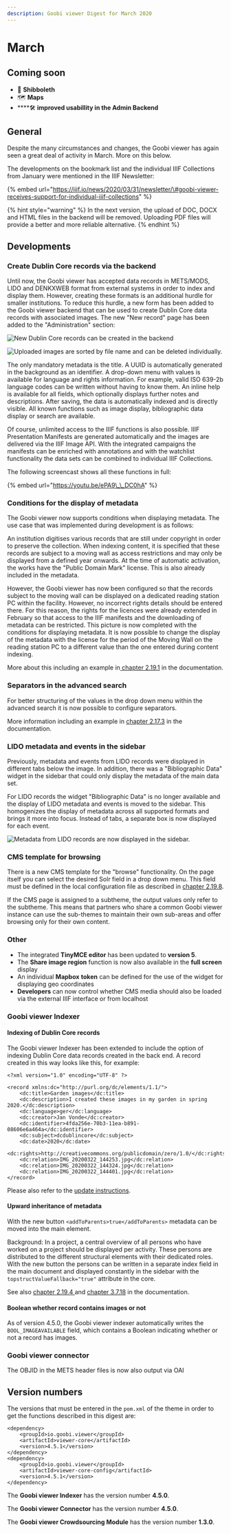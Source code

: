 ```yaml
---
description: Goobi viewer Digest for March 2020
---
```


# March

## Coming soon 

* 🔐 **Shibboleth** 
* 🗺 **Maps**
* \*\*\*\*🛠 **improved usabillity in the Admin Backend**

## General 

Despite the many circumstances and changes, the Goobi viewer has again seen a great deal of activity in March. More on this below. 

The developments on the bookmark list and the individual IIIF Collections from January were mentioned in the IIIF Newsletter:

{% embed url="https://iiif.io/news/2020/03/31/newsletter/\#goobi-viewer-receives-support-for-individual-iiif-collections" %}

{% hint style="warning" %}
In the next version, the upload of DOC, DOCX and HTML files in the backend will be removed. Uploading PDF files will provide a better and more reliable alternative.
{% endhint %}

## Developments

### Create Dublin Core records via the backend

Until now, the Goobi viewer has accepted data records in METS/MODS, LIDO and DENKXWEB format from external systems in order to index and display them. However, creating these formats is an additional hurdle for smaller institutions. To reduce this hurdle, a new form has been added to the Goobi viewer backend that can be used to create Dublin Core data records with associated images. The new "New record" page has been added to the "Administration" section:

![New Dublin Core records can be created in the backend](../.gitbook/assets/2020-03_dublincore_backend_metadata.png)

![Uploaded images are sorted by file name and can be deleted individually.](../.gitbook/assets/2020-03_dublincore_backend_media_finished.png)

The only mandatory metadata is the title. A UUID is automatically generated in the background as an identifier. A drop-down menu with values is available for language and rights information. For example, valid ISO 639-2b language codes can be written without having to know them. An inline help is available for all fields, which optionally displays further notes and descriptions. After saving, the data is automatically indexed and is directly visible. All known functions such as image display, bibliographic data display or search are available. 

Of course, unlimited access to the IIIF functions is also possible. IIIF Presentation Manifests are generated automatically and the images are delivered via the IIIF Image API. With the integrated campaigns the manifests can be enriched with annotations and with the watchlist functionality the data sets can be combined to individual IIIF Collections. 

The following screencast shows all these functions in full:

{% embed url="https://youtu.be/ePA9\_\_DC0hA" %}

### Conditions for the display of metadata 

The Goobi viewer now supports conditions when displaying metadata. The use case that was implemented during development is as follows: 

An institution digitises various records that are still under copyright in order to preserve the collection. When indexing content, it is specified that these records are subject to a moving wall as access restrictions and may only be displayed from a defined year onwards. At the time of automatic activation, the works have the "Public Domain Mark" license. This is also already included in the metadata. 

However, the Goobi viewer has now been configured so that the records subject to the moving wall can be displayed on a dedicated reading station PC within the facility. However, no incorrect rights details should be entered there. For this reason, the rights for the licences were already extended in February so that access to the IIIF manifests and the downloading of metadata can be restricted. This picture is now completed with the conditions for displaying metadata. It is now possible to change the display of the metadata with the license for the period of the Moving Wall on the reading station PC to a different value than the one entered during content indexing. 

More about this including an example in[ chapter 2.19.1](https://docs.goobi.io/goobi-viewer-en/2/2.19/2.19.1) in the documentation.

### Separators in the advanced search 

For better structuring of the values in the drop down menu within the advanced search it is now possible to configure separators. 

More information including an example in [chapter 2.17.3](https://docs.goobi.io/goobi-viewer-en/2/2.17/2.17.3) in the documentation.

### LIDO metadata and events in the sidebar 

Previously, metadata and events from LIDO records were displayed in different tabs below the image. In addition, there was a "Bibliographic Data" widget in the sidebar that could only display the metadata of the main data set. 

For LIDO records the widget "Bibliographic Data" is no longer available and the display of LIDO metadata and events is moved to the sidebar. This homogenizes the display of metadata across all supported formats and brings it more into focus. Instead of tabs, a separate box is now displayed for each event.

![Metadata from LIDO records are now displayed in the sidebar.](../.gitbook/assets/2020-03_lido_metadata_in_sidebar.png)

### CMS template for browsing 

There is a new CMS template for the "browse" functionality. On the page itself you can select the desired Solr field in a drop down menu. This field must be defined in the local configuration file as described in [chapter 2.19.8](https://docs.goobi.io/goobi-viewer-en/2/2.19/2.19.8). 

If the CMS page is assigned to a subtheme, the output values only refer to the subtheme. This means that partners who share a common Goobi viewer instance can use the sub-themes to maintain their own sub-areas and offer browsing only for their own content.

### **Other** 

* The integrated **TinyMCE editor** has been updated to **version 5**. 
* The **Share image region** function is now also available in the **full screen** display 
* An individual **Mapbox** **token** can be defined for the use of the widget for displaying geo coordinates
* **Developers** can now control whether CMS media should also be loaded via the external IIIF interface or from localhost 

### Goobi viewer Indexer

#### Indexing of Dublin Core records 

The Goobi viewer Indexer has been extended to include the option of indexing Dublin Core data records created in the back end. A record created in this way looks like this, for example:

```markup
<?xml version="1.0" encoding="UTF-8" ?>

<record xmlns:dc="http://purl.org/dc/elements/1.1/">
    <dc:title>Garden images</dc:title>
    <dc:description>I created these images in my garden in spring 2020.</dc:description>
    <dc:language>ger</dc:language>
    <dc:creator>Jan Vonde</dc:creator>
    <dc:identifier>4fda256e-70b3-11ea-b891-08606e6a464a</dc:identifier>
    <dc:subject>dcdublincore</dc:subject>
    <dc:date>2020</dc:date>
    <dc:rights>http://creativecommons.org/publicdomain/zero/1.0/</dc:rights>
    <dc:relation>IMG_20200322_144253.jpg</dc:relation>
    <dc:relation>IMG_20200322_144324.jpg</dc:relation>
    <dc:relation>IMG_20200322_144401.jpg</dc:relation>
</record>
```

Please also refer to the [update instructions](https://docs.goobi.io/goobi-viewer-de/8/8.1#4-5-0). 

#### Upward inheritance of metadata 

With the new button `<addToParents>true</addToParents>` metadata can be moved into the main element. 

Background: In a project, a central overview of all persons who have worked on a project should be displayed per activity. These persons are distributed to the different structural elements with their dedicated roles. With the new button the persons can be written in a separate index field in the main document and displayed constantly in the sidebar with the `topstructValueFallback="true"` attribute in the core. 

See also [chapter 2.19.4 ](https://docs.goobi.io/goobi-viewer-en/2/2.19/2.19.4)and [chapter 3.7.18](https://docs.goobi.io/goobi-viewer-en/3/3.7#3-7-18-parameter-addtoparents) in the documentation. 

#### Boolean whether record contains images or not

As of version 4.5.0, the Goobi viewer indexer automatically writes the `BOOL_IMAGEAVAILABLE` field, which contains a Boolean indicating whether or not a record has images. 

### Goobi viewer connector 

The OBJID in the METS header files is now also output via OAI

## Version numbers 

The versions that must be entered in the `pom.xml` of the theme in order to get the functions described in this digest are:

```markup
<dependency>
    <groupId>io.goobi.viewer</groupId>
    <artifactId>viewer-core</artifactId>
    <version>4.5.1</version>
</dependency>
<dependency>
    <groupId>io.goobi.viewer</groupId>
    <artifactId>viewer-core-config</artifactId>
    <version>4.5.1</version>
</dependency>
```

The **Goobi viewer Indexer** has the version number **4.5.0**. 

The **Goobi viewer Connector** has the version number **4.5.0**.

The **Goobi viewer Crowdsourcing Module** has the version number **1.3.0**.

